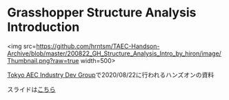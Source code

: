 # Grasshopper Structure Analysis Introduction

<img src=https://github.com/hrntsm/TAEC-Handson-Archive/blob/master/200822_GH_Structure_Analysis_Intro_by_hiron/image/Thumbnail.png?raw=true width=500>

[Tokyo AEC Industry Dev Group](https://www.meetup.com/ja-JP/Tokyo-AEC-Industry-Dev-Group/events/271714241/)で2020/08/22に行われるハンズオンの資料

スライドは[こちら](https://docs.google.com/presentation/d/1Hu4GlZW118BceReSumMHjtgRWf-7Eru_bdiKLrkEnJg/edit?usp=sharing)
